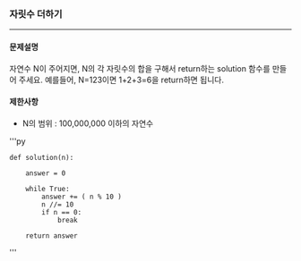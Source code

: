 ### 자릿수 더하기 ###

<hr>

#### 문제설명 ####

자연수 N이 주어지면, N의 각 자릿수의 합을 구해서 return하는 solution 함수를 만들어 주세요.
예를들어, N=123이면 1+2+3=6을 return하면 됩니다.

#### 제한사항 ####
* N의 범위 : 100,000,000 이하의 자연수


'''py

    def solution(n):
        
        answer = 0

        while True:
            answer += ( n % 10 )
            n //= 10
            if n == 0:
                break

        return answer
'''
